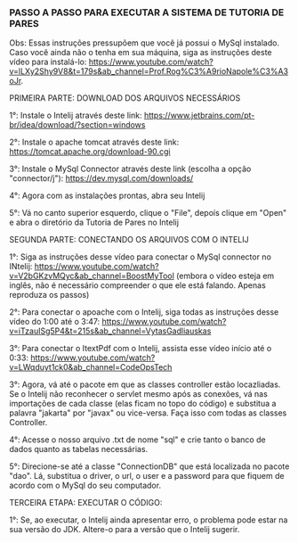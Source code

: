 ### PASSO A PASSO PARA EXECUTAR A SISTEMA DE TUTORIA DE PARES ###

Obs: Essas instruções pressupõem que você já possui o MySql instalado. Caso você ainda não o tenha em sua máquina, siga as instruções deste vídeo para instalá-lo: https://www.youtube.com/watch?v=lLXy2Shy9V8&t=179s&ab_channel=Prof.Rog%C3%A9rioNapole%C3%A3oJr.


PRIMEIRA PARTE: DOWNLOAD DOS ARQUIVOS NECESSÁRIOS

1°: Instale o Intelij através deste link: https://www.jetbrains.com/pt-br/idea/download/?section=windows

2°: Instale o apache tomcat através deste link: https://tomcat.apache.org/download-90.cgi

3°: Instale o MySql Connector através deste link (escolha a opção "connector/j"): https://dev.mysql.com/downloads/

4°: Agora com as instalações prontas, abra seu Intelij

5°: Vá no canto superior esquerdo, clique o "File", depoís clique em "Open" e abra o diretório da Tutoria de Pares no Intelij


SEGUNDA PARTE: CONECTANDO OS ARQUIVOS COM O INTELIJ

1°: Siga as instruções desse vídeo para conectar o MySql connector no INtelij: https://www.youtube.com/watch?v=V2bGKzvMQyc&ab_channel=BoostMyTool (embora o vídeo esteja em inglês, não é necessário compreender o que ele está falando. Apenas reproduza os passos)

2°: Para conectar o apoache com o Intelij, siga todas as instruções desse vídeo do 1:00 até o 3:47: https://www.youtube.com/watch?v=iTzauISg5P4&t=215s&ab_channel=VytasGadliauskas

3°: Para conectar o ItextPdf com o Intelij, assista esse vídeo início até o 0:33: https://www.youtube.com/watch?v=LWqduyt1ck0&ab_channel=CodeOpsTech

3°: Agora, vá até o pacote em que as classes controller estão locazliadas. Se o Intelij não reconhecer o servlet mesmo após as conexões, vá nas importações de cada classe (elas ficam no topo do código) e substitua a palavra "jakarta" por "javax" ou vice-versa. 
Faça isso com todas as classes Controller.

4°: Acesse o nosso arquivo .txt de nome "sql" e crie tanto o banco de dados quanto as tabelas necessárias. 

5°: Direcione-se até a classe "ConnectionDB" que está localizada no pacote "dao". Lá, substitua o driver, o url, o user e a password para que fiquem de acordo com o MySql do seu computador.

TERCEIRA ETAPA: EXECUTAR O CÓDIGO:

1°: Se, ao executar, o Intelij ainda apresentar erro, o problema pode estar na sua versão do JDK. Altere-o para a versão que o Intelij sugerir. 




